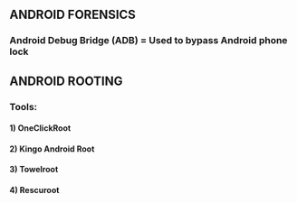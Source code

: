 ## ANDROID FORENSICS

### Android Debug Bridge (ADB) = Used to bypass Android phone lock

## ANDROID ROOTING

### Tools: 

#### 1) OneClickRoot

#### 2) Kingo Android Root

#### 3) Towelroot

#### 4) Rescuroot
